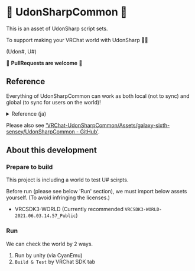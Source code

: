# :diamond_shape_with_a_dot_inside: UdonSharpCommon :diamond_shape_with_a_dot_inside:

This is an asset of UdonSharp script sets.

To support making your VRChat world with UdonSharp :tada::sparkles:

(Udon#, U#)

:gift: **PullRequests are welcome** :gift:

## Reference

Everything of UdonSharpCommon can work as both local (not to sync) and global (to sync for users on the world)!

<details>
<summary>Reference (ja)</summary>

# Classes

<!-- START doctoc generated TOC please keep comment here to allow auto update -->
<!-- DON'T EDIT THIS SECTION, INSTEAD RE-RUN doctoc TO UPDATE -->
**Table of Contents**  *generated with [DocToc](https://github.com/thlorenz/doctoc)*

- [Classes](#classes)
  - [Activate](#activate)
  - [ChangeActiveOnStarted](#changeactiveonstarted)
  - [ChangeLocalPlayerMovingStrengthOnInteract](#changelocalplayermovingstrengthoninteract)
  - [FlyByToggling](#flybytoggling)
  - [FlyByUsingDown](#flybyusingdown)
  - [SwitchGameObjects](#switchgameobjects)
  - [TeleportLocalPlayer](#teleportlocalplayer)
  - [TeleportObjects](#teleportobjects)
  - [ToggleAllGameObjects](#toggleallgameobjects)

<!-- END doctoc generated TOC please keep comment here to allow auto update -->

## Activate

Interact時に、指定された全てのGameObjectを有効化します。
次にInteractされても、オブジェクトを再度無効化する等はしません。

```cs
[SerializeField]
private GameObject[] targets;

[SerializeField]
private bool isWorkingOnlyOnLocal = false;
```

## ChangeActiveOnStarted

Start時（ワールドが初期化されたとき）に、
指定された全てのGameObjectを有効化・無効化します。

ワールド編集時には非表示にしたくないけど、
ワールド初期状態で無効状態にしておきたいとき・
またはその逆のときに便利です。

```cs
[SerializeField]
private GameObject[] targetsToActivate;

[SerializeField]
private GameObject[] targetsToInactivate;

[SerializeField]
private bool isWorkingOnlyOnLocal = false;
```

## ChangeLocalPlayerMovingStrengthOnInteract

Interactしたユーザーのジャンプ力・歩く速さ・走る速さを、指定されたものに変更します。

```cs
[SerializeField]
private int jumpImpulse = 5;

[SerializeField]
private int walkSpeed = 4;

[SerializeField]
private int runSpeed = 8;
```

## FlyByToggling

これのUdonBehaviorがコンポーネントとして設定されたオブジェクトをUseしたときに、
プレイヤーを飛行させます。
もう一度Useすると、飛行を停止します。

```cs
[SerializeField]
private float flappingStrength = 5.0f;
```

## FlyByUsingDown

これのUdonBehaviorがコンポーネントとして設定されたオブジェクトをUseしたときに、
プレイヤーを一瞬、ふわりと浮遊させます。

```cs
[SerializeField]
private float flappingStrength = 7.0f;
```

## SwitchGameObjects

指定された全てのGameObjectのうち、1つのみを有効化します。

新しく有効化されるGameObjecは、配列上で現在有効になっているGameObjectの次に設定されたものです。
もし有効化されているGameObjectが最後の要素である場合、次に最初のものを有効化します。

このスクリプトは、
例えばLightを「暗い・普通・明るい」等、順番に切り替えたいときなどに便利です。

```cs
[SerializeField]
private GameObject[] targets;

[SerializeField]
private bool runOnInteract = true;

[SerializeField]
private bool runOnPickupUseUp = true;

[SerializeField]
private bool isWorkingOnlyOnLocal = false;
```

- `runOnInteract`
    - オブジェクトをUseしたときに処理を実行するか否か
    - オブジェクトをピックアップしたときにも実行されるようになります

- `runOnPickupUseUp`
    - オブジェクトをPickupしていて、かつUseしたときに処理を実行するか否か

PickupオブジェクトのUse時のみに実行したい場合
（例えば傘を持った状態でトリガーを引いたときに、傘を開きたい場合）
は、`runOnInteract`をfalseに・`runOnPickupUseUp`をtrueにするとうまくいくはずです。

## TeleportLocalPlayer

Interactしたユーザーを、指定したオブジェクトの位置にワープさせます。

```cs
[SerializeField]
private Transform teleportedPoint;
```

## TeleportObjects

- TODO: Currently teleporting via network is not work well

Interactしたとき、オブジェクトを対応する位置に移動させます。

targets[0]の「対応する位置」はpoints[0]です。
その他の要素についても番号で対応します。

対応するpoints要素のないtargetsの要素は移動されません。

```cs
[SerializeField]
private GameObject[] targets;

[SerializeField]
private Transform[] points;

[SerializeField]
private bool isWorkingOnlyOnLocal = false;
```

## ToggleAllGameObjects

Targetsに指定された全てのGameObjectの有効・無効をトグル（反転）させます。

```cs
[SerializeField]
private GameObject[] targets;

[SerializeField]
private bool isWorkingOnlyOnLocal = false;
```

</details>

Please also see ['VRChat-UdonSharpCommon/Assets/galaxy-sixth-sensey/UdonSharpCommon - GitHub'](https://github.com/aiya000/VRChat-UdonSharpCommon/tree/main/Assets/galaxy-sixth-sensey/UdonSharpCommon).

## About this development
### Prepare to build

This project is including a world to test U# scirpts.

Before run (please see below 'Run' section), we must import below assets yourself.
(To avoid infringing the licenses.)

- VRCSDK3-WORLD (Currently recommended `VRCSDK3-WORLD-2021.06.03.14.57_Public`)

### Run

We can check the world by 2 ways.

1. Run by unity (via CyanEmu)
2. `Build & Test` by VRChat SDK tab
